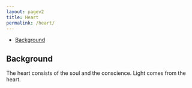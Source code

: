 ```yaml
---
layout: pagev2
title: Heart
permalink: /heart/
---
```

- [Background](#background)

## Background

The heart consists of the soul and the conscience. Light comes from the heart.